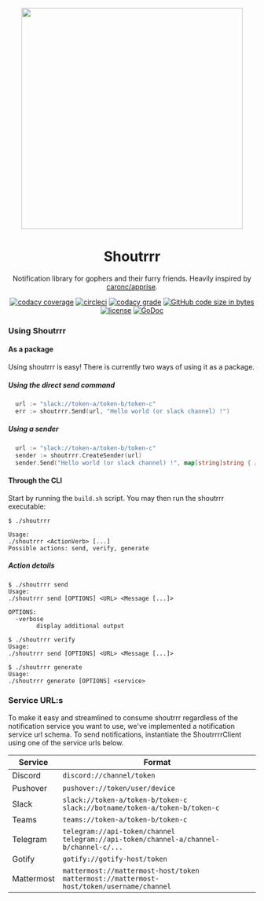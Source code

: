 <p align="center">
    <a href="https://github.com/containrrr/shoutrrr"><img src="https://raw.githubusercontent.com/containrrr/shoutrrr/gh-pages/shoutrrr.jpg" width="450" /></a>
</p>
<h1 align="center">
    Shoutrrr
</h1>
<p align="center">
    Notification library for gophers and their furry friends.
    Heavily inspired by <a href="https://github.com/caronc/apprise">caronc/apprise</a>.
</p>
<p align="center">
    <a href="https://app.codacy.com/app/containrrr/shoutrrr?utm_source=github.com&utm_medium=referral&utm_content=containrrr/shoutrrr&utm_campaign=Badge_Grade_Dashboard"><img
          alt="codacy coverage"
          src="https://img.shields.io/codacy/coverage/30ce077eecde418ca328f4f7868f70c8.svg?style=flat-square"
        /></a>
    <a href="https://circleci.com/gh/containrrr/shoutrrr"><img
          alt="circleci"
          src="https://img.shields.io/circleci/project/github/containrrr/shoutrrr/master.svg?style=flat-square"
        /></a>
    <a href="https://app.codacy.com/app/containrrr/shoutrrr?utm_source=github.com&utm_medium=referral&utm_content=containrrr/shoutrrr&utm_campaign=Badge_Grade_Dashboard"><img
 alt="codacy grade" src="https://img.shields.io/codacy/grade/30ce077eecde418ca328f4f7868f70c8/master.svg?style=flat-square" /></a>
    <a href="https://github.com/containrrr/shoutrrr"><img alt="GitHub code size in bytes" src="https://img.shields.io/github/languages/code-size/containrrr/shoutrrr.svg?style=flat-square" /></a>
    <a href="https://github.com/containrrr/shoutrrr/blob/master/LICENSE"><img alt="license" src="https://img.shields.io/github/license/containrrr/shoutrrr.svg?style=flat-square" /></a>
    <a href="https://godoc.org/github.com/containrrr/shoutrrr"><img           src="https://godoc.org/github.com/containrrr/shoutrrr?status.svg" alt="GoDoc" /></a>
</p>

### Using Shoutrrr

#### As a package

Using shoutrrr is easy! There is currently two ways of using it as a package.

##### Using the direct send command

```go
  url := "slack://token-a/token-b/token-c"
  err := shoutrrr.Send(url, "Hello world (or slack channel) !")

```

##### Using a sender
```go
  url := "slack://token-a/token-b/token-c"
  sender := shoutrrr.CreateSender(url)
  sender.Send("Hello world (or slack channel) !", map[string]string { /* ... */ })
```

#### Through the CLI

Start by running the `build.sh` script.
You may then run the shoutrrr executable:

```shell
$ ./shoutrrr

Usage:
./shoutrrr <ActionVerb> [...]
Possible actions: send, verify, generate
```

##### Action details

```shell
$ ./shoutrrr send
Usage:
./shoutrrr send [OPTIONS] <URL> <Message [...]>

OPTIONS:
  -verbose
        display additional output
```

```shell
$ ./shoutrrr verify
Usage:
./shoutrrr send [OPTIONS] <URL> <Message [...]>
```

```shell
$ ./shoutrrr generate
Usage:
./shoutrrr generate [OPTIONS] <service>
```

### Service URL:s

To make it easy and streamlined to consume shoutrrr regardless of the notification service you want to use,
we've implemented a notification service url schema. To send notifications, instantiate the ShoutrrrrClient using one of
the service urls below.

| Service   | Format                                                                                       |
| --------- | -------------------------------------------------------------------------------------------- |
| Discord   | `discord://channel/token`                                                                    |
| Pushover  | `pushover://token/user/device`                                                               |
| Slack     | `slack://token-a/token-b/token-c`<br/>`slack://botname/token-a/token-b/token-c`              |
| Teams     | `teams://token-a/token-b/token-c`                                                            |
| Telegram  | `telegram://api-token/channel`<br/>`telegram://api-token/channel-a/channel-b/channel-c/...`  |
| Gotify    | `gotify://gotify-host/token`                                                                 |
| Mattermost    | `mattermost://mattermost-host/token`<br/>`mattermost://mattermost-host/token/username/channel` |